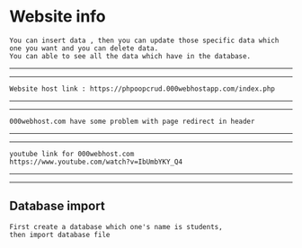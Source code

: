 #  Website info
```
You can insert data , then you can update those specific data which one you want and you can delete data.
You can able to see all the data which have in the database.
```
___
___
```
Website host link : https://phpoopcrud.000webhostapp.com/index.php
```
___
___
```
000webhost.com have some problem with page redirect in header 
```
___
___
```
youtube link for 000webhost.com
https://www.youtube.com/watch?v=IbUmbYKY_Q4
```
___
___
## Database import
```
First create a database which one's name is students,
then import database file 
```